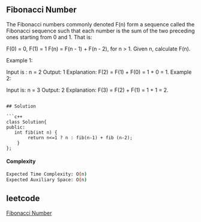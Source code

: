 ## Fibonacci Number
The Fibonacci numbers commonly denoted F(n) form a sequence called the Fibonacci sequence such that each number is the sum of the two preceding ones starting from 0 and 1. That is:

F(0) = 0, F(1) = 1
F(n) = F(n - 1) + F(n - 2), for n > 1.
Given n, calculate F(n).

 

Example 1:

Input is : n = 2
Output: 1
Explanation: F(2) = F(1) + F(0) = 1 + 0 = 1.
Example 2:

Input is: n = 3
Output: 2
Explanation: F(3) = F(2) + F(1) = 1 + 1 = 2.
```

## Solution 

```c++
class Solution{
public:
   int fib(int n) {
        return n<=1 ? n : fib(n-1) + fib (n-2);
    }
};
```
#### Complexity
```bash
Expected Time Complexity: O(n)
Expected Auxiliary Space: O(n)


```
## leetcode
[Fibonacci Number](https://leetcode.com/problems/fibonacci-number/description/)

